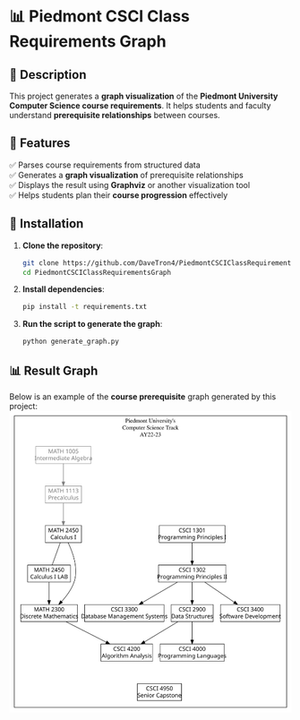 # 📊 Piedmont CSCI Class Requirements Graph

## 📌 Description
This project generates a **graph visualization** of the **Piedmont University Computer Science course requirements**. It helps students and faculty understand **prerequisite relationships** between courses.

## 🚀 Features
✅ Parses course requirements from structured data  
✅ Generates a **graph visualization** of prerequisite relationships  
✅ Displays the result using **Graphviz** or another visualization tool  
✅ Helps students plan their **course progression** effectively  

## 🔧 Installation
1. **Clone the repository**:
   ```sh
   git clone https://github.com/DaveTron4/PiedmontCSCIClassRequirementsGraph.git
   cd PiedmontCSCIClassRequirementsGraph
   ```
2. **Install dependencies**:
   ```sh
   pip install -t requirements.txt
   ```
3. **Run the script to generate the graph**:
   ```sh
   python generate_graph.py
   ```
## 📊 Result Graph
Below is an example of the **course prerequisite** graph generated by this project:
![Course Prerequisite Graph](./dependencyGraph_CSCI.svg)


